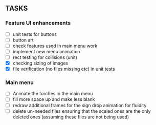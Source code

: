 ## TASKS

### Feature UI enhancements
  - [ ] unit tests for buttons
  - [ ] button art
  - [ ] check features used in main menu work
  - [ ] implement new menu animation
  - [ ] rect testing for collisions (unit)
  - [x] checking sizing of images
  - [x] file verification (no files missing etc) in unit tests

### Main menu
 - [ ] Animate the torches in the main menu
 - [ ] fill more space up and make less blank
 - [ ] redraw additional frames for the sign drop animation for fluidity
 - [ ] delete un-needed files ensuring that the scaled ones are the only deleted ones (assuming these files are not being used)
